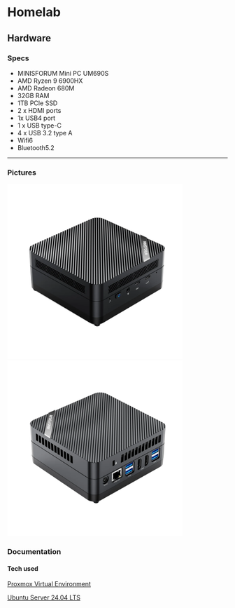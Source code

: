 # Homelab

## Hardware

### Specs

- MINISFORUM Mini PC UM690S
- AMD Ryzen 9 6900HX
- AMD Radeon 680M
- 32GB RAM
- 1TB PCIe SSD
- 2 x HDMI ports
- 1x USB4 port
- 1 x USB type-C
- 4 x USB 3.2 type A
- Wifi6
- Bluetooth5.2

---

### Pictures

<img src="/images/1_b15cc9d9-2b29-4ee7-a370-0c6f577e3f30.jpg" alt="UM690S" width="400"/>
<img src="/images/3_869999e8-1a45-466a-ba7a-988bc3486d59.jpg" alt="UM690S" width="400"/>

### Documentation

#### Tech used

[Proxmox Virtual Environment](https://www.proxmox.com/en/)

[Ubuntu Server 24.04 LTS](https://ubuntu.com/download/server)
